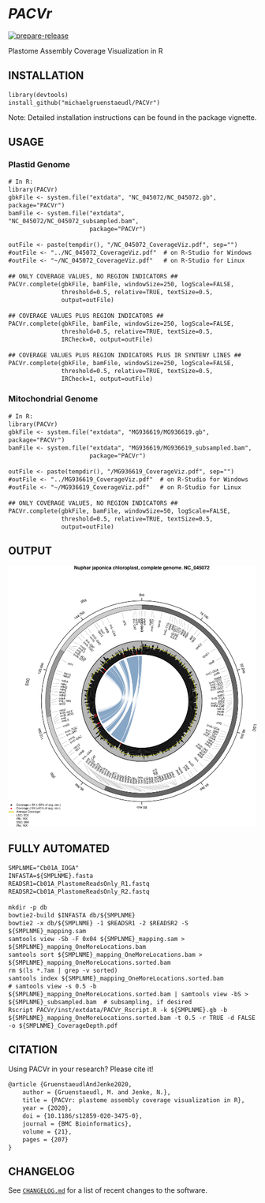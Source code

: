 *PACVr*
=======
<!-- badges: start -->
[![prepare-release](../../actions/workflows/prepare-release.yaml/badge.svg)](../../actions/workflows/prepare-release.yaml)
<!-- badges: end -->

Plastome Assembly Coverage Visualization in R

## INSTALLATION
```
library(devtools)
install_github("michaelgruenstaeudl/PACVr")
```
Note: Detailed installation instructions can be found in the package vignette.

## USAGE
### Plastid Genome
```
# In R:
library(PACVr)
gbkFile <- system.file("extdata", "NC_045072/NC_045072.gb", package="PACVr")
bamFile <- system.file("extdata", "NC_045072/NC_045072_subsampled.bam", 
                       package="PACVr")

outFile <- paste(tempdir(), "/NC_045072_CoverageViz.pdf", sep="")
#outFile <- "../NC_045072_CoverageViz.pdf"  # on R-Studio for Windows
#outFile <- "~/NC_045072_CoverageViz.pdf"   # on R-Studio for Linux

## ONLY COVERAGE VALUES, NO REGION INDICATORS ##
PACVr.complete(gbkFile, bamFile, windowSize=250, logScale=FALSE, 
               threshold=0.5, relative=TRUE, textSize=0.5, 
               output=outFile)

## COVERAGE VALUES PLUS REGION INDICATORS ##
PACVr.complete(gbkFile, bamFile, windowSize=250, logScale=FALSE, 
               threshold=0.5, relative=TRUE, textSize=0.5, 
               IRCheck=0, output=outFile)

## COVERAGE VALUES PLUS REGION INDICATORS PLUS IR SYNTENY LINES ##
PACVr.complete(gbkFile, bamFile, windowSize=250, logScale=FALSE, 
               threshold=0.5, relative=TRUE, textSize=0.5, 
               IRCheck=1, output=outFile)
```

### Mitochondrial Genome
```
# In R:
library(PACVr)
gbkFile <- system.file("extdata", "MG936619/MG936619.gb", package="PACVr")
bamFile <- system.file("extdata", "MG936619/MG936619_subsampled.bam", 
                       package="PACVr")

outFile <- paste(tempdir(), "/MG936619_CoverageViz.pdf", sep="")
#outFile <- "../MG936619_CoverageViz.pdf"  # on R-Studio for Windows
#outFile <- "~/MG936619_CoverageViz.pdf"   # on R-Studio for Linux

## ONLY COVERAGE VALUES, NO REGION INDICATORS ##
PACVr.complete(gbkFile, bamFile, windowSize=50, logScale=FALSE, 
               threshold=0.5, relative=TRUE, textSize=0.5, 
               output=outFile)

```

## OUTPUT
![](NC_045072_CoverageViz.png)

## FULLY AUTOMATED
```
SMPLNME="Cb01A_IOGA"
INFASTA=${SMPLNME}.fasta
READSR1=Cb01A_PlastomeReadsOnly_R1.fastq
READSR2=Cb01A_PlastomeReadsOnly_R2.fastq

mkdir -p db
bowtie2-build $INFASTA db/${SMPLNME}
bowtie2 -x db/${SMPLNME} -1 $READSR1 -2 $READSR2 -S ${SMPLNME}_mapping.sam
samtools view -Sb -F 0x04 ${SMPLNME}_mapping.sam > ${SMPLNME}_mapping_OneMoreLocations.bam
samtools sort ${SMPLNME}_mapping_OneMoreLocations.bam > ${SMPLNME}_mapping_OneMoreLocations.sorted.bam
rm $(ls *.?am | grep -v sorted)
samtools index ${SMPLNME}_mapping_OneMoreLocations.sorted.bam
# samtools view -s 0.5 -b ${SMPLNME}_mapping_OneMoreLocations.sorted.bam | samtools view -bS > ${SMPLNME}_subsampled.bam  # subsampling, if desired
Rscript PACVr/inst/extdata/PACVr_Rscript.R -k ${SMPLNME}.gb -b ${SMPLNME}_mapping_OneMoreLocations.sorted.bam -t 0.5 -r TRUE -d FALSE -o ${SMPLNME}_CoverageDepth.pdf
```

## CITATION
Using PACVr in your research? Please cite it!

```
@article {GruenstaeudlAndJenke2020,
    author = {Gruenstaeudl, M. and Jenke, N.},
    title = {PACVr: plastome assembly coverage visualization in R},
    year = {2020},
    doi = {10.1186/s12859-020-3475-0},
    journal = {BMC Bioinformatics},
    volume = {21},
    pages = {207}
}
```

<!--
## TO DO
* Foo bar baz
* Foo bar baz
-->

<!--
## PRE-FORMATTING INPUT
Due to the internal usage of R package [genbankr](https://bioconductor.org/packages/release/bioc/html/genbankr.html), any GenBank flatfile must conform to the following specifications: 
- Flatfile must include a _source_ feature at start of feature table
- All _exon_ features (plus their qualifier lines) must be removed: `sed -i -e '/    exon/,+2d' input.gb`
- All redundant _complement_ specifications must be removed: `sed -i -z 's/),\s*complement(/,/g' input.gb`
- All duplicate lines, if any, must be removed: `sed -i '$!N; /^\(.*\)\n\1$/!P; D' input.gb`
-->

## CHANGELOG
See [`CHANGELOG.md`](CHANGELOG.md) for a list of recent changes to the software.

